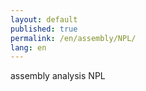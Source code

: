 ```yaml
---
layout: default
published: true
permalink: /en/assembly/NPL/
lang: en
---
```


assembly analysis NPL
